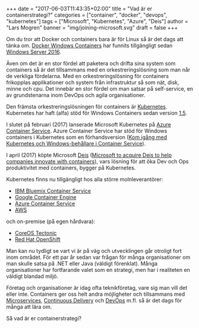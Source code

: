 +++
date = "2017-06-03T11:43:35+02:00"
title = "Vad är er containerstrategi?"
categories = ["container", "docker", "devops", "kubernetes"]
tags = ["Microsoft", "Kubernetes", "Azure", "Deis"]
author = "Lars Mogren"
banner = "img/joining-microsoft.svg"
draft = false
+++

Om du tror att Docker och containers bara är för Linux så är det dags att tänka
om. [Docker Windows Containers](https://www.docker.com/microsoft) har funnits
tillgängligt sedan [Windows Server 2016](https://blog.docker.com/2016/09/build-your-first-docker-windows-server-container/).

Även om det är en stor fördel att paketera och drifta sina system som containers
så är det tillsammans med en orkestreringslösning som man når de verkliga fördelarna.
Med en orkestreringslösning för containers frikopplas applikationer och system
från infrastruktur så som nät, disk, minne och cpu. Det innebär en stor fördel om
man satsar på self-service, en av grundstenarna inom DevOps och agila organisationer.

Den främsta orkestreringslösningen för containers är [Kubernetes](https://kubernetes.io).
Kubernetes har haft (alfa) stöd för Windows Containers sedan version [1.5](https://github.com/kubernetes/kubernetes/blob/master/CHANGELOG.md#v150).

I slutet på februari (2017) lanserade Microsoft Kubernetes på [Azure Container Service](https://azure.microsoft.com/en-us/blog/kubernetes-now-generally-available-on-azure-container-service/).
Azure Container Service har stöd för Windows containers i Kubernetes som en
förhandsversion ([Kom igång med Kubernetes och Windows-behållare i Container Service](https://docs.microsoft.com/sv-se/azure/container-service/container-service-kubernetes-windows-walkthrough)).

I april (2017) köpte Microsoft [Deis](https://deis.com/) ([Microsoft to acquire Deis to help companies innovate with containers](https://blogs.microsoft.com/blog/2017/04/10/microsoft-acquire-deis-help-companies-innovate-containers)),
vars lösning för att öka Dev och Ops produktivitet med containers, bygger på Kubernetes.

Kubernetes finns nu tillgängligt hos alla större molnleverantörer:

* [IBM Bluemix Container Service](https://www.ibm.com/blogs/bluemix/2017/03/kubernetes-now-available-ibm-bluemix-container-service/)
* [Google Container Engine](https://cloud.google.com/container-engine/)
* [Azure Container Service](https://azure.microsoft.com/en-us/blog/kubernetes-now-generally-available-on-azure-container-service/)
* [AWS](https://aws.amazon.com/about-aws/whats-new/2017/03/new-quick-start-deploys-heptio-kubernetes-on-the-aws-cloud/)

och on-premise (på egen hårdvara):

* [CoreOS Tectonic](https://coreos.com/tectonic/)
* [Red Hat OpenShift](https://www.openshift.com/)

Man kan nu tydligt se vart vi är på väg och utvecklingen går otroligt fort inom
området. För ett par år sedan var frågan för många organisationer om man skulle
satsa på .NET eller Java (väldigt förenklat). Många organisationer har
fortfarande valet som en strategi, men har i realiteten en väldigt blandad miljö.

Företag och organisationer är idag ofta teknikföretag, vare sig man vill det
eller inte. Containers ger oss helt andra möjligheter och tillsammans med [Microservices](https://martinfowler.com/articles/microservices.html),
[Continuous Delivery](https://continuousdelivery.com/) och
[DevOps](https://www.goodreads.com/book/show/26083308-the-devops-handbook) m.fl.
så är det dags för många att lära om.

Så vad är er containerstrategi?
